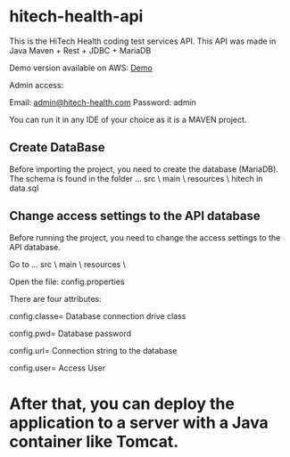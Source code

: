 # hitech-health-api

This is the HiTech Health coding test services API.
This API was made in Java Maven + Rest + JDBC + MariaDB

Demo version available on AWS: [Demo](http://elasticbeanstalk-eu-west-1-100101151868.s3-website-eu-west-1.amazonaws.com)

Admin access:

Email: admin@hitech-health.com
Password: admin

You can run it in any IDE of your choice as it is a MAVEN project.

## Create DataBase
Before importing the project, you need to create the database (MariaDB). The schema is found in the folder ... src \ main \ resources \ hitech in data.sql

## Change access settings to the API database
Before running the project, you need to change the access settings to the API database.


Go to ... src \ main \ resources \

Open the file: config.properties

There are four attributes:

config.classe= Database connection drive class

config.pwd= Database password

config.url= Connection string to the database

config.user= Access User


# After that, you can deploy the application to a server with a Java container like Tomcat.


